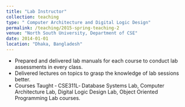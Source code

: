 ```yaml
---
title: "Lab Instructor"
collection: teaching
type: " Computer Architecture and Digital Logic Design"
permalink: /teaching/2015-spring-teaching-2
venue: "North South University, Department of CSE"
date: 2014-01-01
location: "Dhaka, Bangladesh"
---
```


- Prepared and delivered lab manuals for each course to conduct lab assessments in every class.
- Delivered lectures on topics to grasp the knowledge of lab sessions better.
- Courses Taught ‑ CSE311L‑ Database Systems Lab, Computer Architecture Lab, Digital Logic Design Lab, Object Oriented Programming Lab courses.

